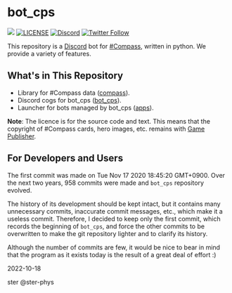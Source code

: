 # bot_cps

[![](https://img.shields.io/badge/python-3.10-3776AB.svg?logo=python)](https://docs.python.org/3.10/) [![LICENSE](https://img.shields.io/github/license/ster-phys/bot_cps)](./LICENSE) [![Discord](https://img.shields.io/discord/834671256367530014.svg?label=&logo=discord&logoColor=ffffff&color=7389D8&labelColor=6A7EC2)](http://discord.gg/Pmt5BetUqb) [![Twitter Follow](https://img.shields.io/twitter/follow/bot_cps?style=social)](https://twitter.com/bot_cps)

This repository is a [Discord](https://discord.com/) bot for [#Compass](https://app.nhn-playart.com/compass/), written in python. We provide a variety of features.

## What's in This Repository

- Library for #Compass data ([compass](./compass/README.md)).
- Discord cogs for bot_cps ([bot_cps](./bot_cps/README.md)).
- Launcher for bots managed by bot_cps ([apps](./apps/README.md)).

**Note**: The licence is for the source code and text. This means that the copyright of #Compass cards, hero images, etc. remains with [Game Publisher](https://app.nhn-playart.com/compass/).

## For Developers and Users

The first commit was made on Tue Nov 17 2020 18:45:20 GMT+0900.
Over the next two years, 958 commits were made and `bot_cps` repository evolved.

The history of its development should be kept intact, but it contains many unnecessary commits, inaccurate commit messages, etc., which make it a useless commit.
Therefore, I decided to keep only the first commit, which records the beginning of `bot_cps`, and force the other commits to be overwritten to make the git repository lighter and to clarify its history.

Although the number of commits are few, it would be nice to bear in mind that the program as it exists today is the result of a great deal of effort :)

2022-10-18

ster @ster-phys
